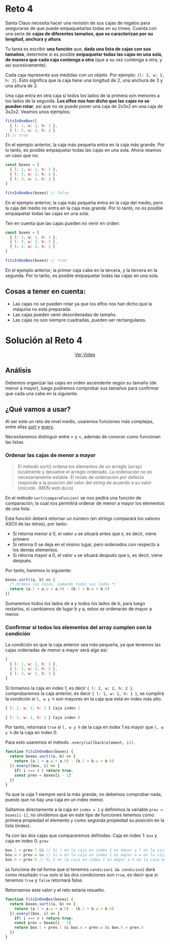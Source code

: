 # Reto 4

Santa Claus necesita hacer una revisión de sus cajas de regalos para asegurarse de que puede empaquetarlas todas en su trineo. Cuenta con una serie de **cajas de diferentes tamaños, que se caracterizan por su longitud, anchura y altura**.

Tu tarea es escribir **una función** que, **dada una lista de cajas con sus tamaños**, determine si es posible **empaquetar todas las cajas en una sola, de manera que cada caja contenga a otra** (que a su vez contenga a otra, y así sucesivamente).

Cada caja representa sus medidas con un objeto. Por ejemplo: `{l: 2, w: 3, h: 2}`. Esto significa que la caja tiene una longitud de 2, una anchura de 3 y una altura de 2.

Una caja entra en otra caja si todos los lados de la primera son menores a los lados de la segunda. **Los elfos nos han dicho que las cajas no se pueden rotar**, así que no se puede poner una caja de 2x3x2 en una caja de 3x2x2. Veamos unos ejemplos:

```js
fitsInOneBox([
  { l: 1, w: 1, h: 1 },
  { l: 2, w: 2, h: 2 }
]) // true
```

En el ejemplo anterior, la caja más pequeña entra en la caja más grande. Por lo tanto, es posible empaquetar todas las cajas en una sola. Ahora veamos un caso que no:

```js
const boxes = [
  { l: 1, w: 1, h: 1 },
  { l: 2, w: 2, h: 2 },
  { l: 3, w: 1, h: 3 }
]

fitsInOneBox(boxes) // false
```

En el ejemplo anterior, la caja más pequeña entra en la caja del medio, pero la caja del medio no entra en la caja más grande. Por lo tanto, no es posible empaquetar todas las cajas en una sola.

Ten en cuenta que las cajas pueden no venir en orden:

```js
const boxes = [
  { l: 1, w: 1, h: 1 },
  { l: 3, w: 3, h: 3 },
  { l: 2, w: 2, h: 2 }
]

fitsInOneBox(boxes) // true
```

En el ejemplo anterior, la primer caja cabe en la tercera, y la tercera en la segunda. Por lo tanto, es posible empaquetar todas las cajas en una sola.

## Cosas a tener en cuenta:

 - Las cajas no se pueden rotar ya que los elfos nos han dicho que la máquina no está preparada.
 - Las cajas pueden venir desordenadas de tamaño.
 - Las cajas no son siempre cuadradas, pueden ser rectangulares.

# Solución al Reto 4

<div align="center">
  <a href="https://youtu.be/8HLJUp9zvTs">Ver Video</a>
</div>

## Análisis

Debemos organizar las cajas en orden ascendente según su tamaño (de menor a mayor), luego podremos comprobar sus tamaños para confirmar que cada una cabe en la siguiente. 

## ¿Qué vamos a usar? 

Al ser este un reto de nivel medio, usaremos funciones más complejas, entre ellas [sort](https://developer.mozilla.org/es/docs/Web/JavaScript/Reference/Global_Objects/Array/sort) y [every](https://developer.mozilla.org/es/docs/Web/JavaScript/Reference/Global_Objects/Array/every).

Necesitaremos distinguir entre > y <, además de conocer como funcionan las listas.

### Ordenar las cajas de menor a mayor

> El método sort() ordena los elementos de un arreglo (array) localmente y devuelve el arreglo ordenado. La ordenación no es necesariamente estable. El modo de ordenación por defecto responde a la posición del valor del string de acuerdo a su valor Unicode. (MDN web docs)

En el método `sort(compareFuncion)` se nos pedirá una función de comparación, la cual nos permitirá ordenar de menor a mayor los elementos de una lista.

Esta función deberá retornar un número (en strings comparará los valores ASCII de las letras), por tanto:

 - Si retorna menor a 0, el valor `a` se situará antes que `b`, es decir, viene primero
 - Si retorna 0 se deja en el mismo lugar, pero ordenados con respecto a los demás elementos.
 - Si retorna mayor a 0, el valor `a` se situará después que `b`, es decir, viene después.

Por tanto, haremos lo siguiente: 

```js
boxes.sort((a, b) => {
  /* Ordena las cajas, sumando todos sus lados */
  return (a.l + a.w + a.h) - (b.l + b.w + b.h)
})
```

Sumaremos todos los lados de a y todos los lados de b, para luego restarlos, si cambiamos de lugar b y a, estos se ordenarán de mayor a menor.

### Confirmar si todos los elementos del array cumplen con la condición

La condición es que la caja anterior sea más pequeña, ya que tenemos las cajas ordenadas de menor a mayor será algo así:

```js
[ 
  { l: 1, w: 1, h: 1 }, 
  { l: 2, w: 2, h: 2 }, 
  { l: 3, w: 1, h: 3 } 
]
```

Si tomamos la caja en index 1, es decir `{ l: 2, w: 2, h: 2 }`, comprobaremos la caja anterior, es decir `{ l: 1, w: 1, h: 1 }`, se cumplirá la condición si `l, w y h` son mayores en la caja que está en index más alto.

```js
{ l: 2, w: 2, h: 2 } Caja index 1
     
{ l: 1, w: 1, h: 1 } Caja index 0
```

Por tanto, retornara `true` si `l, w y h` de la caja en index 1 es mayor que `l, w y h` de la caja en index 0.

Para esto usaremos el método `.every(callback(element, i))`.

```js
function fitsInOneBox(boxes) {
  return boxes.sort((a, b) => {
    return (a.l + a.w + a.h) - (b.l + b.w + b.h)
  }).every((box, i) => {
    if( i === 0 ) return true;
    const prev = boxes[i - 1]
  })
}
```

Ya que la caja 1 siempre será la más grande, no debemos comprobar nada, puesto que no hay una caja en un index menor. 

Saltamos directamente a la caja en `index = 1` y definimos la variable `prev = boxes[i-1]`, no olvidemos que en este tipo de funciones tenemos como primera propiedad el elemento y como segunda propiedad su posición en la lista (index).

Ya con las dos cajas que compararemos definidas: Caja en index 1: `box` y caja en index 0: `prev`

```js
box.l > prev.l && // Si l en la caja en index 1 es máyor a l en la caja en index 0 dara true
box.w > prev.w && // Si w en la caja en index 1 es máyor a w en la caja en index 0 dara true
box.h > prev.h // Si h en la caja en index 1 es máyor a h en la caja en index 0 dara true
```

`&&` funciona de tal forma que si tenemos `condicion1 && condicion2` dará como resultado `true` solo si las dos condiciones son `true`, es decir que si tenemos `true` y `false` retornará false.

Retornamos este valor y el reto estaría resuelto.

```js
function fitsInOneBox(boxes) {
  return boxes.sort((a, b) => {
    return (a.l + a.w + a.h) - (b.l + b.w + b.h)
  }).every((box, i) => {
    if( i === 0 ) return true;
    const prev = boxes[i - 1]
    return box.l > prev.l && box.w > prev.w && box.h > prev.h
  })
}
```
